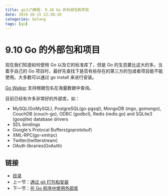 ```yaml
---
title: go入门教程- 9.10 Go 的外部包和项目   
date: 2019-10-15 22:30:19   
categories: Golang   
tags: [go]   
---
```

# 9.10 Go 的外部包和项目

现在我们知道如何使用 Go 以及它的标准库了，但是 Go 的生态要比这大的多。当着手自己的 Go 项目时，最好先查找下是否有些存在的第三方的包或者项目能不能使用。大多数可以通过 go install 来进行安装。

[Go Walker](https://gowalker.org) 支持根据包名在海量数据中查询。

目前已经有许多非常好的外部库，如：

- MySQL(GoMySQL), PostgreSQL(go-pgsql), MongoDB (mgo, gomongo), CouchDB (couch-go), ODBC (godbcl), Redis (redis.go) and SQLite3 (gosqlite) database drivers
- SDL bindings
- Google's Protocal Buffers(goprotobuf)
- XML-RPC(go-xmlrpc)
- Twitter(twitterstream)
- OAuth libraries(GoAuth)
	
## 链接

- [目录](https://blog.zshipu.com/2019/10/15/golang/20191015/directory/)
- 上一节：[通过 git 打包和安装](file://09.9.md)
- 下一节：[在 Go 程序中使用外部库](file://09.11.md)
	
